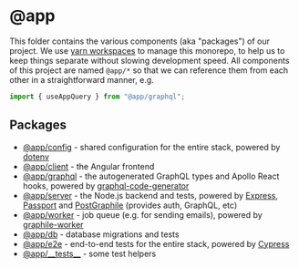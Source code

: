 # @app

This folder contains the various components (aka "packages") of our project. We
use [yarn workspaces](https://yarnpkg.com/lang/en/docs/workspaces/) to manage
this monorepo, to help us to keep things separate without slowing development
speed. All components of this project are named `@app/*` so that we can
reference them from each other in a straightforward manner, e.g.

```ts
import { useAppQuery } from "@app/graphql";
```

## Packages

- [@app/config](./config/README.md) - shared configuration for the entire stack,
  powered by [dotenv](https://github.com/motdotla/dotenv)
- [@app/client](./client/README.md) - the Angular frontend
- [@app/graphql](./graphql/README.md) - the autogenerated GraphQL types and
  Apollo React hooks, powered by
  [graphql-code-generator](https://github.com/dotansimha/graphql-code-generator)
- [@app/server](./server/README.md) - the Node.js backend and tests, powered by
  [Express](https://expressjs.com/), [Passport](http://www.passportjs.org/) and
  [PostGraphile](https://www.graphile.org/postgraphile/) (provides auth,
  GraphQL, etc)
- [@app/worker](./worker/README.md) - job queue (e.g. for sending emails),
  powered by [graphile-worker](https://github.com/graphile/worker)
- [@app/db](./db/README.md) - database migrations and tests
- [@app/e2e](./e2e/README.md) - end-to-end tests for the entire stack, powered
  by [Cypress](https://www.cypress.io/)
- [@app/\_\_tests\_\_](./__tests__/README.md) - some test helpers
